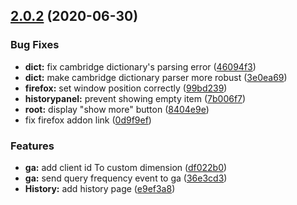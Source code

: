 ## [2.0.2](https://github.com/tonytonyjan/TJDict2/compare/v2.0.1...v2.0.2) (2020-06-30)


### Bug Fixes

* **dict:** fix cambridge dictionary's parsing error ([46094f3](https://github.com/tonytonyjan/TJDict2/commit/46094f3ca7410dcfd51854f19e760dd5e6c143f8))
* **dict:** make cambridge dictionary parser more robust ([3e0ea69](https://github.com/tonytonyjan/TJDict2/commit/3e0ea695b47ac83bb68a05c9f99ff201d43f1124))
* **firefox:** set window position correctly ([99bd239](https://github.com/tonytonyjan/TJDict2/commit/99bd2393175b004a1d2443599a0a297ae54317d3))
* **historypanel:** prevent showing empty item ([7b006f7](https://github.com/tonytonyjan/TJDict2/commit/7b006f7ac4ac281e88cc1e2d75e72dedb9cb274a))
* **root:** display "show more" button ([8404e9e](https://github.com/tonytonyjan/TJDict2/commit/8404e9eae1b9b35780d03742b25716816580e224))
* fix firefox addon link ([0d9f9ef](https://github.com/tonytonyjan/TJDict2/commit/0d9f9ef69a6f675e6622c062b51ce8e2eb3441e9))


### Features

* **ga:** add client id To custom dimension ([df022b0](https://github.com/tonytonyjan/TJDict2/commit/df022b08c1df9aea1b9690f9fda618340ff654d5))
* **ga:** send query frequency event to ga ([36e3cd3](https://github.com/tonytonyjan/TJDict2/commit/36e3cd3be48ee8e7b8bbd5dce86559ab17a606f8))
* **History:** add history page ([e9ef3a8](https://github.com/tonytonyjan/TJDict2/commit/e9ef3a83550dc2a5f0a11d56dd6328fe4b29f7aa))



